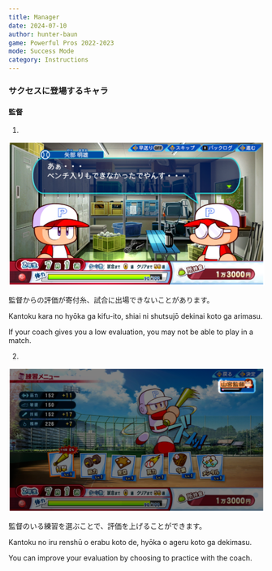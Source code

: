 ```yaml
---
title: Manager
date: 2024-07-10
author: hunter-baun
game: Powerful Pros 2022-2023
mode: Success Mode
category: Instructions
---
```

### サクセスに登場するキャラ

#### 監督

1. 
![Dialog with manager benching the player](1.png)

監督からの評価が寄付糸、試合に出場できないことがあります。

Kantoku kara no hyōka ga kifu-ito, shiai ni shutsujō dekinai koto ga arimasu. 

If your coach gives you a low evaluation, you may not be able to play in a match.

2. 
![Command screen with manager's status level highlighted](2.png)

監督のいる練習を選ぶことで、評価を上げることができます。

Kantoku no iru renshū o erabu koto de, hyōka o ageru koto ga dekimasu.

You can improve your evaluation by choosing to practice with the coach.